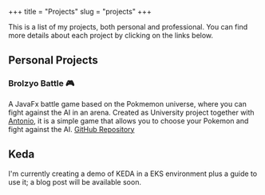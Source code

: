 +++
title = "Projects"
slug = "projects"
+++

This is a list of my projects, both personal and professional. You can find more details about each project by clicking on the links below.

## Personal Projects
### Brolzyo Battle :video_game:
A JavaFx battle game based on the Pokmemon universe, where you can fight against the AI in an arena.
Created as University project together with [Antonio](https://github.com/antoniospataro), it is a simple game that allows you to choose your Pokemon and fight against the AI.
[GitHub Repository](https://github.com/IlGrotta/Brlozyo-Battle)


## Keda
I'm currently creating a demo of KEDA in a EKS environment plus a guide to use it; a blog post will be available soon.
